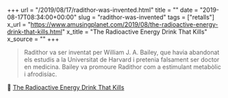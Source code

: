 +++
url = "/2019/08/17/radithor-was-invented.html"
title = ""
date = "2019-08-17T08:34:00+00:00"
slug = "radithor-was-invented"
tags = ["retalls"]
x_url = "https://www.amusingplanet.com/2019/08/the-radioactive-energy-drink-that-kills.html"
x_title = "The Radioactive Energy Drink That Kills"
x_source = ""
+++

> Radithor va ser inventat per William J. A. Bailey, que havia abandonat els estudis a la Universitat de Harvard i pretenia falsament ser doctor en medicina. Bailey va promoure Radithor com a estimulant metabòlic i afrodisíac.

📎 [The Radioactive Energy Drink That Kills](https://www.amusingplanet.com/2019/08/the-radioactive-energy-drink-that-kills.html)
